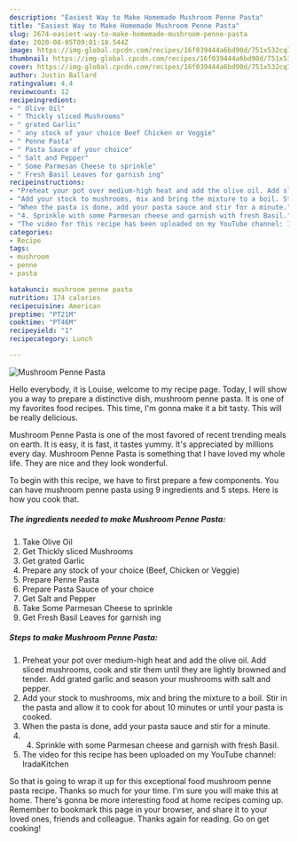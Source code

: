 ```yaml
---
description: "Easiest Way to Make Homemade Mushroom Penne Pasta"
title: "Easiest Way to Make Homemade Mushroom Penne Pasta"
slug: 2674-easiest-way-to-make-homemade-mushroom-penne-pasta
date: 2020-08-05T09:01:18.544Z
image: https://img-global.cpcdn.com/recipes/16f039444a6bd90d/751x532cq70/mushroom-penne-pasta-recipe-main-photo.jpg
thumbnail: https://img-global.cpcdn.com/recipes/16f039444a6bd90d/751x532cq70/mushroom-penne-pasta-recipe-main-photo.jpg
cover: https://img-global.cpcdn.com/recipes/16f039444a6bd90d/751x532cq70/mushroom-penne-pasta-recipe-main-photo.jpg
author: Justin Ballard
ratingvalue: 4.4
reviewcount: 12
recipeingredient:
- " Olive Oil"
- " Thickly sliced Mushrooms"
- " grated Garlic"
- " any stock of your choice Beef Chicken or Veggie"
- " Penne Pasta"
- " Pasta Sauce of your choice"
- " Salt and Pepper"
- " Some Parmesan Cheese to sprinkle"
- " Fresh Basil Leaves for garnish ing"
recipeinstructions:
- "Preheat your pot over medium-high heat and add the olive oil. Add sliced mushrooms, cook and stir them until they are lightly browned and tender. Add grated garlic and season your mushrooms with salt and pepper."
- "Add your stock to mushrooms, mix and bring the mixture to a boil. Stir in the pasta and allow it to cook for about 10 minutes or until your pasta is cooked."
- "When the pasta is done, add your pasta sauce and stir for a minute."
- "4. Sprinkle with some Parmesan cheese and garnish with fresh Basil."
- "The video for this recipe has been uploaded on my YouTube channel: IradaKitchen"
categories:
- Recipe
tags:
- mushroom
- penne
- pasta

katakunci: mushroom penne pasta 
nutrition: 174 calories
recipecuisine: American
preptime: "PT21M"
cooktime: "PT46M"
recipeyield: "1"
recipecategory: Lunch

---
```



![Mushroom Penne Pasta](https://img-global.cpcdn.com/recipes/16f039444a6bd90d/751x532cq70/mushroom-penne-pasta-recipe-main-photo.jpg)

Hello everybody, it is Louise, welcome to my recipe page. Today, I will show you a way to prepare a distinctive dish, mushroom penne pasta. It is one of my favorites food recipes. This time, I'm gonna make it a bit tasty. This will be really delicious.

Mushroom Penne Pasta is one of the most favored of recent trending meals on earth. It is easy, it is fast, it tastes yummy. It's appreciated by millions every day. Mushroom Penne Pasta is something that I have loved my whole life. They are nice and they look wonderful.




To begin with this recipe, we have to first prepare a few components. You can have mushroom penne pasta using 9 ingredients and 5 steps. Here is how you cook that.

<!--inarticleads1-->

##### The ingredients needed to make Mushroom Penne Pasta:

1. Take  Olive Oil
1. Get  Thickly sliced Mushrooms
1. Get  grated Garlic
1. Prepare  any stock of your choice (Beef, Chicken or Veggie)
1. Prepare  Penne Pasta
1. Prepare  Pasta Sauce of your choice
1. Get  Salt and Pepper
1. Take  Some Parmesan Cheese to sprinkle
1. Get  Fresh Basil Leaves for garnish ing




<!--inarticleads2-->

##### Steps to make Mushroom Penne Pasta:

1. Preheat your pot over medium-high heat and add the olive oil. Add sliced mushrooms, cook and stir them until they are lightly browned and tender. Add grated garlic and season your mushrooms with salt and pepper.
1. Add your stock to mushrooms, mix and bring the mixture to a boil. Stir in the pasta and allow it to cook for about 10 minutes or until your pasta is cooked.
1. When the pasta is done, add your pasta sauce and stir for a minute.
1. 4. Sprinkle with some Parmesan cheese and garnish with fresh Basil.
1. The video for this recipe has been uploaded on my YouTube channel: IradaKitchen




So that is going to wrap it up for this exceptional food mushroom penne pasta recipe. Thanks so much for your time. I'm sure you will make this at home. There's gonna be more interesting food at home recipes coming up. Remember to bookmark this page in your browser, and share it to your loved ones, friends and colleague. Thanks again for reading. Go on get cooking!
